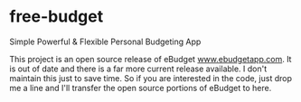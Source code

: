 # free-budget
Simple Powerful &amp; Flexible Personal Budgeting App

This project is an open source release of eBudget www.ebudgetapp.com. It is out of date and there is a far more current release available. I don't maintain this just to save time. So if you are interested in the code, just drop me a line and I'll transfer the open source portions of eBudget to here.

